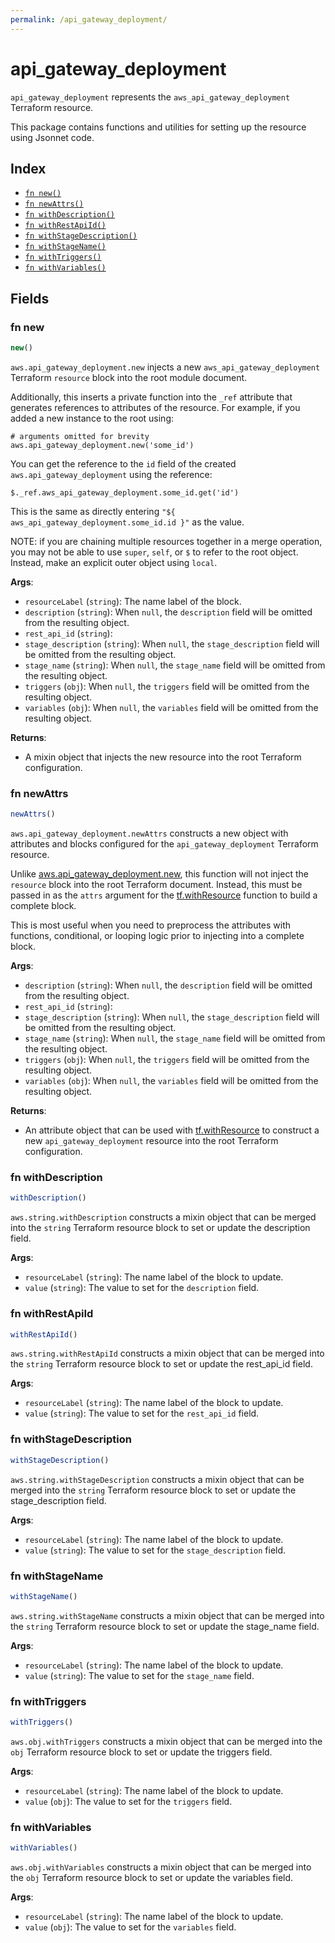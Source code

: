 ```yaml
---
permalink: /api_gateway_deployment/
---
```


# api_gateway_deployment

`api_gateway_deployment` represents the `aws_api_gateway_deployment` Terraform resource.



This package contains functions and utilities for setting up the resource using Jsonnet code.


## Index

* [`fn new()`](#fn-new)
* [`fn newAttrs()`](#fn-newattrs)
* [`fn withDescription()`](#fn-withdescription)
* [`fn withRestApiId()`](#fn-withrestapiid)
* [`fn withStageDescription()`](#fn-withstagedescription)
* [`fn withStageName()`](#fn-withstagename)
* [`fn withTriggers()`](#fn-withtriggers)
* [`fn withVariables()`](#fn-withvariables)

## Fields

### fn new

```ts
new()
```


`aws.api_gateway_deployment.new` injects a new `aws_api_gateway_deployment` Terraform `resource`
block into the root module document.

Additionally, this inserts a private function into the `_ref` attribute that generates references to attributes of the
resource. For example, if you added a new instance to the root using:

    # arguments omitted for brevity
    aws.api_gateway_deployment.new('some_id')

You can get the reference to the `id` field of the created `aws.api_gateway_deployment` using the reference:

    $._ref.aws_api_gateway_deployment.some_id.get('id')

This is the same as directly entering `"${ aws_api_gateway_deployment.some_id.id }"` as the value.

NOTE: if you are chaining multiple resources together in a merge operation, you may not be able to use `super`, `self`,
or `$` to refer to the root object. Instead, make an explicit outer object using `local`.

**Args**:
  - `resourceLabel` (`string`): The name label of the block.
  - `description` (`string`):  When `null`, the `description` field will be omitted from the resulting object.
  - `rest_api_id` (`string`): 
  - `stage_description` (`string`):  When `null`, the `stage_description` field will be omitted from the resulting object.
  - `stage_name` (`string`):  When `null`, the `stage_name` field will be omitted from the resulting object.
  - `triggers` (`obj`):  When `null`, the `triggers` field will be omitted from the resulting object.
  - `variables` (`obj`):  When `null`, the `variables` field will be omitted from the resulting object.

**Returns**:
- A mixin object that injects the new resource into the root Terraform configuration.


### fn newAttrs

```ts
newAttrs()
```


`aws.api_gateway_deployment.newAttrs` constructs a new object with attributes and blocks configured for the `api_gateway_deployment`
Terraform resource.

Unlike [aws.api_gateway_deployment.new](#fn-api_gateway_deploymentnew), this function will not inject the `resource`
block into the root Terraform document. Instead, this must be passed in as the `attrs` argument for the
[tf.withResource](https://github.com/tf-libsonnet/core/tree/main/docs#fn-withresource) function to build a complete block.

This is most useful when you need to preprocess the attributes with functions, conditional, or looping logic prior to
injecting into a complete block.

**Args**:
  - `description` (`string`):  When `null`, the `description` field will be omitted from the resulting object.
  - `rest_api_id` (`string`): 
  - `stage_description` (`string`):  When `null`, the `stage_description` field will be omitted from the resulting object.
  - `stage_name` (`string`):  When `null`, the `stage_name` field will be omitted from the resulting object.
  - `triggers` (`obj`):  When `null`, the `triggers` field will be omitted from the resulting object.
  - `variables` (`obj`):  When `null`, the `variables` field will be omitted from the resulting object.

**Returns**:
  - An attribute object that can be used with [tf.withResource](https://github.com/tf-libsonnet/core/tree/main/docs#fn-withresource) to construct a new `api_gateway_deployment` resource into the root Terraform configuration.


### fn withDescription

```ts
withDescription()
```

`aws.string.withDescription` constructs a mixin object that can be merged into the `string`
Terraform resource block to set or update the description field.



**Args**:
  - `resourceLabel` (`string`): The name label of the block to update.
  - `value` (`string`): The value to set for the `description` field.


### fn withRestApiId

```ts
withRestApiId()
```

`aws.string.withRestApiId` constructs a mixin object that can be merged into the `string`
Terraform resource block to set or update the rest_api_id field.



**Args**:
  - `resourceLabel` (`string`): The name label of the block to update.
  - `value` (`string`): The value to set for the `rest_api_id` field.


### fn withStageDescription

```ts
withStageDescription()
```

`aws.string.withStageDescription` constructs a mixin object that can be merged into the `string`
Terraform resource block to set or update the stage_description field.



**Args**:
  - `resourceLabel` (`string`): The name label of the block to update.
  - `value` (`string`): The value to set for the `stage_description` field.


### fn withStageName

```ts
withStageName()
```

`aws.string.withStageName` constructs a mixin object that can be merged into the `string`
Terraform resource block to set or update the stage_name field.



**Args**:
  - `resourceLabel` (`string`): The name label of the block to update.
  - `value` (`string`): The value to set for the `stage_name` field.


### fn withTriggers

```ts
withTriggers()
```

`aws.obj.withTriggers` constructs a mixin object that can be merged into the `obj`
Terraform resource block to set or update the triggers field.



**Args**:
  - `resourceLabel` (`string`): The name label of the block to update.
  - `value` (`obj`): The value to set for the `triggers` field.


### fn withVariables

```ts
withVariables()
```

`aws.obj.withVariables` constructs a mixin object that can be merged into the `obj`
Terraform resource block to set or update the variables field.



**Args**:
  - `resourceLabel` (`string`): The name label of the block to update.
  - `value` (`obj`): The value to set for the `variables` field.
